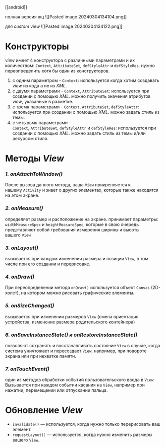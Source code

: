 [[android]]

полная версия жц
![[Pasted image 20240304134104.png]]

для *custom view*
![[Pasted image 20240304134122.png]]

# Конструкторы

*view* имеет 4 конструктора с различными параметрами и их количеством: `Context`, `AttributeSet`, `defStyleAttr` и `defStyleRes`. нужно переопределить хотя бы один из конструкторов.

1. с одним параметром - `Context`: используется когда хотим создавать *view* из кода а не из *XML*.
2. с двумя параметрами - `Context`, `AttributeSet`: используется при создании с помощью *XML*. можно получить значения атрибутов *view*, указанные в разметке.
3. с тремя параметрами - `Context`, `AttributeSet`, `defStyleAttr`: используется при создании с помощью *XML*. можно задать стиль из темы.
4. с четырьмя параметрами - `Context`, `AttributeSet`, `defStyleAttr` и `defStyleRes`: используется при создании с помощью *XML*. можно задать стиль из темы и/или ресурсом стиля.

# Методы *View*

### *1. onAttachToWindow()*

После вызова данного метода, наша `View` прикрепляется к нашему `Activity` и знает о других элементах, которые также находятся на этом экране.

### *2. onMeasure()*

определяет размер и расположение на экране. принимает параметры: `widthMeasureSpec` и `heightMeasureSpec`, которые в свою очередь представляют собой требования измерения ширины и высоты вашего `View`

### *3. onLayout()*

вызывается при каждом изменении размера и позиции `View`, в том числе при его создании и перерисовке.

### *4. onDraw()*

При переопределении метода `onDraw()` используется объект `Canvas` (2D-холст), на котором можно рисовать графические элементы.

### *5. onSizeChanged()*

вызывается при изменении размеров `View` (смена ориентация устройства, изменение размера родительского контейнера)

### *6. onSaveInstanceState() и onRestoreInstanceState()*

позволяют сохранять и восстанавливать состояние `View` в случае, когда система уничтожает и пересоздает `View`, например, при повороте экрана или при нехватке памяти.

### *7. onTouchEvent()*

один из методов обработки событий пользовательского ввода в `View`. Вызывается при каждом событии касания на `View`, например при нажатии, перемещении или отпускании пальца.

# Обновление *View*

- `invalidate()` — используется, когда нужно только перерисовать ваш элемент.
- `requestLayout()` — используется, когда нужно изменить размеры вашего `View`.